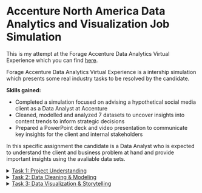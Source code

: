 # Accenture North America Data Analytics and Visualization Job Simulation
This is my attempt at the Forage Accenture Data Analytics Virtual Experience which you can find [here](https://www.theforage.com/virtual-internships/hzmoNKtzvAzXsEqx8?ref=RiQGb5822vPSKB9bg).

Forage Accenture Data Analytics Virtual Experience is a intership simulation which presents some real industry tasks to be resolved by the candidate.

<p><b>Skills gained:</b>
  <ul>
<li> Completed a simulation focused on advising a hypothetical social media client as a Data Analyst at Accenture</li>
<li> Cleaned, modelled and analyzed 7 datasets to uncover insights into content trends to inform strategic decisions</li>
<li> Prepared a PowerPoint deck and video presentation to communicate key insights for the client and internal stakeholders
  </li></ul> </p>
   
In this specific assignment the candidate is a Data Analyst who is expected to understand the client and business problem at hand and provide important insights using the avaliable data sets. 

<details>
<summary><ins>Task 1: Project Understanding</ins></summary>
<p><strong>Tasks performed:</strong></p>
<ul>
  <li>Understood the client's business problem and project requirements.</li>
  <li>Identified deliverables and aligned internal teams with client needs.</li>
<li>Assessed the business problem, project requirements, and relevant tasks for a Data Analyst.</li>
</ul>
</details>
<details>
<summary><ins>Task 2: Data Cleaning & Modeling</ins></summary>

<p><strong>Tasks performed:</strong></p>
<ul>
<li>Reviewed and identified useful datasets and their relationships.</li>
<li>Cleaned data by removing irrelevant columns, handling missing values, and correcting errors.</li>
<li>Modeled data to create a final dataset by merging tables and ensuring all necessary columns were included.</li>
</ul>
</details>
  <details>
<summary><ins>Task 3: Data Visualization & Storytelling</ins></summary>
<p><strong>Tasks performed:</strong></p>
<ul>
<li>Created insightful visualizations to address project requirements.</li>
<li>Developed a PowerPoint presentation with clear, engaging slides and visualizations.</li>
<li>Incorporated storytelling techniques to effectively communicate insights to the client and internal team.</li>
  </ul>
</details>

